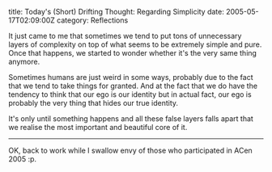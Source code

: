 title: Today's (Short) Drifting Thought: Regarding Simplicity
date: 2005-05-17T02:09:00Z
category: Reflections

It just came to me that sometimes we tend to put tons of unnecessary layers of complexity on top of what seems to be extremely simple and pure. Once that happens, we started to wonder whether it's the very same thing anymore.

Sometimes humans are just weird in some ways, probably due to the fact that we tend to take things for granted. And at the fact that we do have the tendency to think that our ego is our identity but in actual fact, our ego is probably the very thing that hides our true identity.

It's only until something happens and all these false layers falls apart that we realise the most important and beautiful core of it.

---

OK, back to work while I swallow envy of those who participated in ACen 2005 :p.
